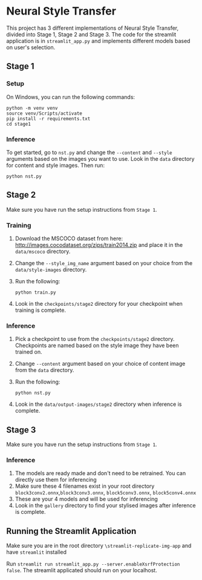# Neural Style Transfer

This project has 3 different implementations of Neural Style Transfer, divided into Stage 1, Stage 2 and Stage 3. The code for the streamlit application is in `streamlit_app.py` and implements different models based on user's selection. 

## Stage 1

### Setup

On Windows, you can run the following commands:

    python -m venv venv
    source venv/Scripts/activate
    pip install -r requirements.txt
    cd stage1

### Inference

To get started, go to `nst.py` and change the `--content` and `--style` arguments based on the images you want to use. Look in the `data` directory for content and style images. Then run:

    python nst.py

## Stage 2

Make sure you have run the setup instructions from `Stage 1`.

### Training

1.  Download the MSCOCO dataset from here: http://images.cocodataset.org/zips/train2014.zip and place it in the `data/mscoco` directory.
2.  Change the `--style_img_name` argument based on your choice from the `data/style-images` directory.
3.  Run the following:

        python train.py

4.  Look in the `checkpoints/stage2` directory for your checkpoint when training is complete.

### Inference

1.  Pick a checkpoint to use from the `checkpoints/stage2` directory. Checkpoints are named based on the style image they have been trained on.
2.  Change `--content` argument based on your choice of content image from the `data` directory.
3.  Run the following:

        python nst.py

4.  Look in the `data/output-images/stage2` directory when inference is complete.

## Stage 3

Make sure you have run the setup instructions from `Stage 1`.

### Inference

1. The models are ready made and don't need to be retrained. You can directly use them for inferencing
2. Make sure these 4 filenames exist in your root directory `block3conv2.onnx`,`block3conv3.onnx`, `block5conv3.onnx`, `block5conv4.onnx`
3. These are your 4 models and will be used for inferencing
4. Look in the `gallery` directory to find your stylised images after inference is complete.


## Running the Streamlit Application

Make sure you are in the root directory `\streamlit-replicate-img-app` and have `streamlit` installed

Run `streamlit run streamlit_app.py --server.enableXsrfProtection false`. The streamlit applicated should run on your localhost. 

